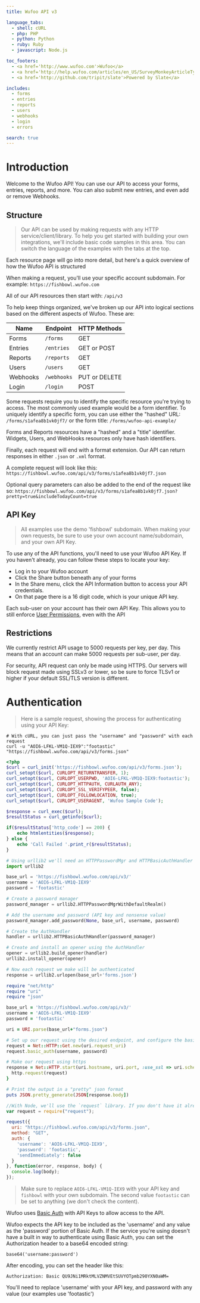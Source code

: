 ```yaml
---
title: Wufoo API v3

language_tabs:
  - shell: cURL
  - php: PHP
  - python: Python
  - ruby: Ruby
  - javascript: Node.js

toc_footers:
  - <a href='http://www.wufoo.com'>Wufoo</a>
  - <a href='http://help.wufoo.com/articles/en_US/SurveyMonkeyArticleType/Wufoo-REST-API-V3'>Our other API docs</a>
  - <a href='http://github.com/tripit/slate'>Powered by Slate</a>

includes:
  - forms
  - entries
  - reports
  - users
  - webhooks
  - login
  - errors

search: true
---
```


# Introduction

Welcome to the Wufoo API! You can use our API to access your forms, entries, reports, and more. You can also submit new entries, and even add or remove Webhooks.

## Structure

>Our API can be used by making requests with any HTTP service/client/library. To help you get started with building your own integrations, we'll include basic code samples in this area. You can switch the language of the examples with the tabs at the top.

Each resource page will go into more detail, but here's a quick overview of how the Wufoo API is structured

When making a request, you'll use your specific account subdomain. For example: `https://fishbowl.wufoo.com`

All of our API resources then start with: `/api/v3`

To help keep things organized, we've broken up our API into logical sections based on the different aspects of Wufoo. These are:  

Name     | Endpoint    | HTTP Methods
-------- | ----------- | -----------
Forms    | `/forms`    | GET
Entries  | `/entries`  | GET or POST
Reports  | `/reports`  | GET
Users    | `/users`    | GET
Webhooks | `/webhooks` | PUT or DELETE
Login    | `/login`    | POST

Some requests require you to identify the specific resource you're trying to access. The most commonly used example would be a form identifier. To uniquely identify a specific form, you can use either
the "hashed" URL: `/forms/s1afea8b1vk0jf7/`
or the form title: `/forms/wufoo-api-example/`

Forms and Reports resources have a  "hashed" and a "title" identifier. Widgets, Users, and WebHooks resources only have hash identifiers.

Finally, each request will end with a format extension. Our API can return responses in either `.json` or `.xml` format.

A complete request will look like this: `https://fishbowl.wufoo.com/api/v3/forms/s1afea8b1vk0jf7.json`

Optional query parameters can also be added to the end of the request like so:
`https://fishbowl.wufoo.com/api/v3/forms/s1afea8b1vk0jf7.json?pretty=true&includeTodayCount=true`

## API Key

>All examples use the demo 'fishbowl' subdomain. When making your own requests, be sure to use your own account name/subdomain, and your own API Key.

To use any of the API functions, you'll need to use your Wufoo API Key. If you haven't already, you can follow these steps to locate your key:

- Log in to your Wufoo account
- Click the Share button beneath any of your forms
- In the Share menu, click the API Information button to access your API credentials.
- On that page there is a 16 digit code, which is your unique API key.

<aside class="notice">
Each sub-user on your account has their own API Key. This allows you to still enforce <a href='http://help.wufoo.com/articles/en_US/SurveyMonkeyArticleType/User-Management'>User Permissions</a>, even with the API
</aside>

## Restrictions

We currently restrict API usage to 5000 requests per key, per day. This means that an account can make 5000 requests per sub-user, per day.

For security, API request can only be made using HTTPS. Our servers will block request made using SSLv3 or lower, so be sure to force TLSv1 or higher if your default SSL/TLS version is different.

# Authentication

> Here is a sample request, showing the process for authenticating using your API Key:

```shell
# With cURL, you can just pass the "username" and "password" with each request
curl -u "AOI6-LFKL-VM1Q-IEX9":"footastic" "https://fishbowl.wufoo.com/api/v3/forms.json"
```

```php
<?php
$curl = curl_init('https://fishbowl.wufoo.com/api/v3/forms.json');
curl_setopt($curl, CURLOPT_RETURNTRANSFER, 1);
curl_setopt($curl, CURLOPT_USERPWD, 'AOI6-LFKL-VM1Q-IEX9:footastic');
curl_setopt($curl, CURLOPT_HTTPAUTH, CURLAUTH_ANY);
curl_setopt($curl, CURLOPT_SSL_VERIFYPEER, false);
curl_setopt($curl, CURLOPT_FOLLOWLOCATION, true);
curl_setopt($curl, CURLOPT_USERAGENT, 'Wufoo Sample Code');

$response = curl_exec($curl);
$resultStatus = curl_getinfo($curl);

if($resultStatus['http_code'] == 200) {
    echo htmlentities($response);
} else {
    echo 'Call Failed '.print_r($resultStatus);
}
```

```python
# Using urllib2 we'll need an HTTPPasswordMgr and HTTPBasicAuthHandler
import urllib2

base_url = 'https://fishbowl.wufoo.com/api/v3/'
username = 'AOI6-LFKL-VM1Q-IEX9'
password = 'footastic'

# Create a password manager
password_manager = urllib2.HTTPPasswordMgrWithDefaultRealm()

# Add the username and password (API key and nonsense value)
password_manager.add_password(None, base_url, username, password)

# Create the AuthHandler
handler = urllib2.HTTPBasicAuthHandler(password_manager)

# Create and install an opener using the AuthHandler
opener = urllib2.build_opener(handler)
urllib2.install_opener(opener)

# Now each request we make will be authenticated
response = urllib2.urlopen(base_url+'forms.json')
```

```ruby
require "net/http"
require "uri"
require "json"

base_url = 'https://fishbowl.wufoo.com/api/v3/'
username = 'AOI6-LFKL-VM1Q-IEX9'
password = 'footastic'

uri = URI.parse(base_url+"forms.json")

# Set up our request using the desired endpoint, and configure the basic auth
request = Net::HTTP::Get.new(uri.request_uri)
request.basic_auth(username, password)

# Make our request using https
response = Net::HTTP.start(uri.hostname, uri.port, :use_ssl => uri.scheme == 'https') {|http|
  http.request(request)
}

# Print the output in a "pretty" json format
puts JSON.pretty_generate(JSON[response.body])
```

```javascript
//With Node, we'll use the `request` library. If you don't have it already, you can get it with `npm install request`
var request = require("request");

request({
  uri: "https://fishbowl.wufoo.com/api/v3/forms.json",
  method: "GET",
  auth: {
    'username': 'AOI6-LFKL-VM1Q-IEX9',
    'password': 'footastic',
    'sendImmediately': false
  }
}, function(error, response, body) {
  console.log(body);
});
```

> Make sure to replace `AOI6-LFKL-VM1Q-IEX9` with your API key and `fishbowl` with your own subdomain. The second value `footastic` can be set to anything (we don't check the content).

Wufoo uses [Basic Auth](http://www.ietf.org/rfc/rfc2617.txt) with API Keys to allow access to the API.

Wufoo expects the API key to be included as the 'username' and any value as the 'password' portion of Basic Auth. If the service you're using doesn't have a built in way to authenticate using Basic Auth, you can set the Authorization header to a base64 encoded string:

`base64('username:password')`

After encoding, you can set the header like this:

`Authorization: Basic QU9JNi1MRktMLVZNMVEtSUVYOTpmb290YXN0aWM=`

<aside class="notice">
You'll need to replace 'username' with your API key, and password with any value (our examples use 'footastic')
</aside>
